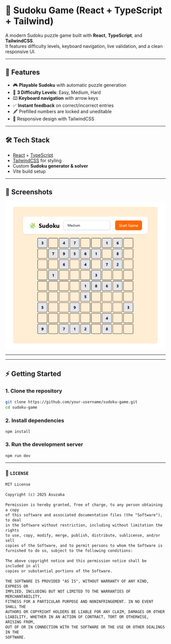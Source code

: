 # 🧩 Sudoku Game (React + TypeScript + Tailwind)

A modern Sudoku puzzle game built with **React**, **TypeScript**, and **TailwindCSS**.  
It features difficulty levels, keyboard navigation, live validation, and a clean responsive UI.

---

## 🚀 Features

- 🎮 **Playable Sudoku** with automatic puzzle generation  
- 🧠 **3 Difficulty Levels**: Easy, Medium, Hard  
- ⌨️ **Keyboard navigation** with arrow keys  
- ✅ **Instant feedback** on correct/incorrect entries  
- 🖋️ Prefilled numbers are locked and uneditable  
- 📱 Responsive design with TailwindCSS  

---

## 🛠️ Tech Stack

- [React](https://react.dev/) + [TypeScript](https://www.typescriptlang.org/)  
- [TailwindCSS](https://tailwindcss.com/) for styling  
- Custom **Sudoku generator & solver**  
- Vite build setup  

---

## 📸 Screenshots

![Game Screenshot](https://github.com/Asuzaka/Sudoko/blob/main/screenshot/1.png)


---


---

## ⚡ Getting Started

### 1. Clone the repository
```bash
git clone https://github.com/your-username/sudoku-game.git
cd sudoku-game
```
### 2. Install dependencies
```
npm install
```
### 3. Run the development server
```
npm run dev
```


---

### 📄 `LICENSE`
```text
MIT License

Copyright (c) 2025 Asuzaka

Permission is hereby granted, free of charge, to any person obtaining a copy
of this software and associated documentation files (the "Software"), to deal
in the Software without restriction, including without limitation the rights
to use, copy, modify, merge, publish, distribute, sublicense, and/or sell
copies of the Software, and to permit persons to whom the Software is
furnished to do so, subject to the following conditions:

The above copyright notice and this permission notice shall be included in all
copies or substantial portions of the Software.

THE SOFTWARE IS PROVIDED "AS IS", WITHOUT WARRANTY OF ANY KIND, EXPRESS OR
IMPLIED, INCLUDING BUT NOT LIMITED TO THE WARRANTIES OF MERCHANTABILITY,
FITNESS FOR A PARTICULAR PURPOSE AND NONINFRINGEMENT. IN NO EVENT SHALL THE
AUTHORS OR COPYRIGHT HOLDERS BE LIABLE FOR ANY CLAIM, DAMAGES OR OTHER
LIABILITY, WHETHER IN AN ACTION OF CONTRACT, TORT OR OTHERWISE, ARISING FROM,
OUT OF OR IN CONNECTION WITH THE SOFTWARE OR THE USE OR OTHER DEALINGS IN THE
SOFTWARE.
```
